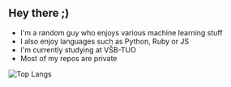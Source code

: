 ## Hey there ;)

- I'm a random guy who enjoys various machine learning stuff
- I also enjoy languages such as Python, Ruby or JS
- I'm currently studying at VŠB-TUO
- Most of my repos are private

![Top Langs](https://github-readme-stats.vercel.app/api/top-langs/?username=ItsTSV&layout=compact&theme=shadow_blue)
